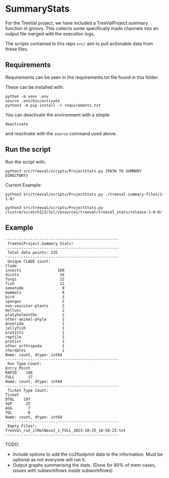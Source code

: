# SummaryStats

For the TreeVal project, we have included a TreeValProject.summary function in groovy. This collects some specifically made channels into an output file merged with the execution logs.

The scripts contained in this repo `src/` aim to pull actionable data from these files.

## Requirements
Requirements can be seen in the requirements.txt file found in this folder.

These can be installed with:

```
python -m venv .env
source .env/bin/activate
python3 -m pip install -r requirements.txt
```

You can deactivate the environment with a simple

```
deactivate
```
and reactivate with the `source` command used above.

## Run the script

Run the script with:
```
python3 src/treeval/scripts/ProjectStats.py {PATH TO SUMMARY DIRECTORY}
```

Current Example:
```
python3 src/treeval/scripts/ProjectStats.py ./treeval-summary-files/1-1-0/

python3 src/treeval/scripts/ProjectStats.py /lustre/scratch123/tol/resources/treeval/treeval_stats/release-1-0-0/
```

## Example
```
--------------------------------------------------
 TreeValProject.Summary Stats!
--------------------------------------------------
 Total data points: 235
--------------------------------------------------
 Unique CLADE count:
Clade
insects                160
dicots                  16
fungi                   12
fish                    11
nematode                 9
mammals                  8
bird                     3
sponges                  2
non-vascular-plants      2
mollusc                  2
platyhelminths           2
other-animal-phyla       1
Annelida                 1
jellyfish                1
protists                 1
reptile                  1
protist                  1
other_arthropoda         1
chordates                1
Name: count, dtype: int64
--------------------------------------------------
 Run Type Count:
Entry_Point
RAPID    198
FULL      37
Name: count, dtype: int64
--------------------------------------------------
 Ticket Type Count:
Ticket
DTOL    197
VGP      25
ASG       7
TOL       6
Name: count, dtype: int64
--------------------------------------------------
 Empty Files!:
TreeVal_run_ilMalNeus2_1_FULL_2023-10-25_18-58-23.txt
--------------------------------------------------
```

TODO:
- Include options to add the co2footprint data to the information. Must be optional as not everyone will run it.
- Output graphs summarising the stats. (Done for 80% of mem cases, issues with subworkflows inside subworkflows)
